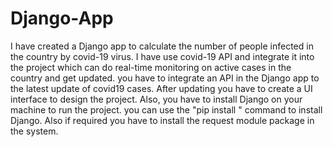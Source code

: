 # Django-App
I have created a Django app to calculate the number of people infected in the country by covid-19 virus. I have use covid-19 API and integrate it into the project which can do real-time monitoring on active cases in the country and get updated.
you have to integrate an API in the Django app to the latest update of covid19 cases. After updating you have to create a UI interface to design the project.
Also, you have to install Django on your machine to run the project.
you can use the "pip install " command to install Django.
Also if required you have to install the request module package in the system.
